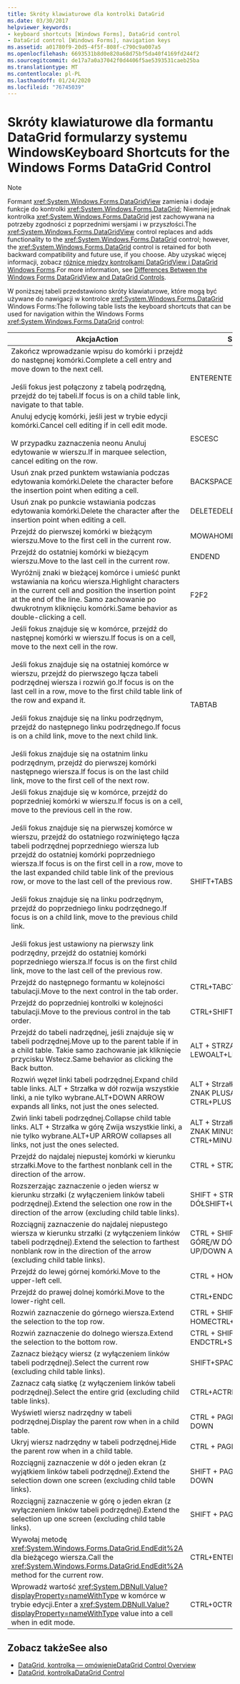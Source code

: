 ```yaml
---
title: Skróty klawiaturowe dla kontrolki DataGrid
ms.date: 03/30/2017
helpviewer_keywords:
- keyboard shortcuts [Windows Forms], DataGrid control
- DataGrid control [Windows Forms], navigation keys
ms.assetid: a01780f9-20d5-4f5f-808f-c790c9a007a5
ms.openlocfilehash: 6693531b8d0e820a68d75bf5da40f4169fd244f2
ms.sourcegitcommit: de17a7a0a37042f0d4406f5ae5393531caeb25ba
ms.translationtype: MT
ms.contentlocale: pl-PL
ms.lasthandoff: 01/24/2020
ms.locfileid: "76745039"
---
```

# <a name="keyboard-shortcuts-for-the-windows-forms-datagrid-control"></a><span data-ttu-id="19e58-102">Skróty klawiaturowe dla formantu DataGrid formularzy systemu Windows</span><span class="sxs-lookup"><span data-stu-id="19e58-102">Keyboard Shortcuts for the Windows Forms DataGrid Control</span></span>
> [!NOTE]
> <span data-ttu-id="19e58-103">Formant <xref:System.Windows.Forms.DataGridView> zamienia i dodaje funkcje do kontrolki <xref:System.Windows.Forms.DataGrid>; Niemniej jednak kontrolka <xref:System.Windows.Forms.DataGrid> jest zachowywana na potrzeby zgodności z poprzednimi wersjami i w przyszłości.</span><span class="sxs-lookup"><span data-stu-id="19e58-103">The <xref:System.Windows.Forms.DataGridView> control replaces and adds functionality to the <xref:System.Windows.Forms.DataGrid> control; however, the <xref:System.Windows.Forms.DataGrid> control is retained for both backward compatibility and future use, if you choose.</span></span> <span data-ttu-id="19e58-104">Aby uzyskać więcej informacji, zobacz [różnice między kontrolkami DataGridView i DataGrid Windows Forms](differences-between-the-windows-forms-datagridview-and-datagrid-controls.md).</span><span class="sxs-lookup"><span data-stu-id="19e58-104">For more information, see [Differences Between the Windows Forms DataGridView and DataGrid Controls](differences-between-the-windows-forms-datagridview-and-datagrid-controls.md).</span></span>  
  
 <span data-ttu-id="19e58-105">W poniższej tabeli przedstawiono skróty klawiaturowe, które mogą być używane do nawigacji w kontrolce <xref:System.Windows.Forms.DataGrid> Windows Forms:</span><span class="sxs-lookup"><span data-stu-id="19e58-105">The following table lists the keyboard shortcuts that can be used for navigation within the Windows Forms <xref:System.Windows.Forms.DataGrid> control:</span></span>  
  
|<span data-ttu-id="19e58-106">Akcja</span><span class="sxs-lookup"><span data-stu-id="19e58-106">Action</span></span>|<span data-ttu-id="19e58-107">Skrót</span><span class="sxs-lookup"><span data-stu-id="19e58-107">Shortcut</span></span>|  
|------------|--------------|  
|<span data-ttu-id="19e58-108">Zakończ wprowadzanie wpisu do komórki i przejdź do następnej komórki.</span><span class="sxs-lookup"><span data-stu-id="19e58-108">Complete a cell entry and move down to the next cell.</span></span><br /><br /> <span data-ttu-id="19e58-109">Jeśli fokus jest połączony z tabelą podrzędną, przejdź do tej tabeli.</span><span class="sxs-lookup"><span data-stu-id="19e58-109">If focus is on a child table link, navigate to that table.</span></span>|<span data-ttu-id="19e58-110">ENTER</span><span class="sxs-lookup"><span data-stu-id="19e58-110">ENTER</span></span>|  
|<span data-ttu-id="19e58-111">Anuluj edycję komórki, jeśli jest w trybie edycji komórki.</span><span class="sxs-lookup"><span data-stu-id="19e58-111">Cancel cell editing if in cell edit mode.</span></span><br /><br /> <span data-ttu-id="19e58-112">W przypadku zaznaczenia neonu Anuluj edytowanie w wierszu.</span><span class="sxs-lookup"><span data-stu-id="19e58-112">If in marquee selection, cancel editing on the row.</span></span>|<span data-ttu-id="19e58-113">ESC</span><span class="sxs-lookup"><span data-stu-id="19e58-113">ESC</span></span>|  
|<span data-ttu-id="19e58-114">Usuń znak przed punktem wstawiania podczas edytowania komórki.</span><span class="sxs-lookup"><span data-stu-id="19e58-114">Delete the character before the insertion point when editing a cell.</span></span>|<span data-ttu-id="19e58-115">BACKSPACE</span><span class="sxs-lookup"><span data-stu-id="19e58-115">BACKSPACE</span></span>|  
|<span data-ttu-id="19e58-116">Usuń znak po punkcie wstawiania podczas edytowania komórki.</span><span class="sxs-lookup"><span data-stu-id="19e58-116">Delete the character after the insertion point when editing a cell.</span></span>|<span data-ttu-id="19e58-117">DELETE</span><span class="sxs-lookup"><span data-stu-id="19e58-117">DELETE</span></span>|  
|<span data-ttu-id="19e58-118">Przejdź do pierwszej komórki w bieżącym wierszu.</span><span class="sxs-lookup"><span data-stu-id="19e58-118">Move to the first cell in the current row.</span></span>|<span data-ttu-id="19e58-119">MOWA</span><span class="sxs-lookup"><span data-stu-id="19e58-119">HOME</span></span>|  
|<span data-ttu-id="19e58-120">Przejdź do ostatniej komórki w bieżącym wierszu.</span><span class="sxs-lookup"><span data-stu-id="19e58-120">Move to the last cell in the current row.</span></span>|<span data-ttu-id="19e58-121">END</span><span class="sxs-lookup"><span data-stu-id="19e58-121">END</span></span>|  
|<span data-ttu-id="19e58-122">Wyróżnij znaki w bieżącej komórce i umieść punkt wstawiania na końcu wiersza.</span><span class="sxs-lookup"><span data-stu-id="19e58-122">Highlight characters in the current cell and position the insertion point at the end of the line.</span></span> <span data-ttu-id="19e58-123">Samo zachowanie po dwukrotnym kliknięciu komórki.</span><span class="sxs-lookup"><span data-stu-id="19e58-123">Same behavior as double-clicking a cell.</span></span>|<span data-ttu-id="19e58-124">F2</span><span class="sxs-lookup"><span data-stu-id="19e58-124">F2</span></span>|  
|<span data-ttu-id="19e58-125">Jeśli fokus znajduje się w komórce, przejdź do następnej komórki w wierszu.</span><span class="sxs-lookup"><span data-stu-id="19e58-125">If focus is on a cell, move to the next cell in the row.</span></span><br /><br /> <span data-ttu-id="19e58-126">Jeśli fokus znajduje się na ostatniej komórce w wierszu, przejdź do pierwszego łącza tabeli podrzędnej wiersza i rozwiń go.</span><span class="sxs-lookup"><span data-stu-id="19e58-126">If focus is on the last cell in a row, move to the first child table link of the row and expand it.</span></span><br /><br /> <span data-ttu-id="19e58-127">Jeśli fokus znajduje się na linku podrzędnym, przejdź do następnego linku podrzędnego.</span><span class="sxs-lookup"><span data-stu-id="19e58-127">If focus is on a child link, move to the next child link.</span></span><br /><br /> <span data-ttu-id="19e58-128">Jeśli fokus znajduje się na ostatnim linku podrzędnym, przejdź do pierwszej komórki następnego wiersza.</span><span class="sxs-lookup"><span data-stu-id="19e58-128">If focus is on the last child link, move to the first cell of the next row.</span></span>|<span data-ttu-id="19e58-129">TAB</span><span class="sxs-lookup"><span data-stu-id="19e58-129">TAB</span></span>|  
|<span data-ttu-id="19e58-130">Jeśli fokus znajduje się w komórce, przejdź do poprzedniej komórki w wierszu.</span><span class="sxs-lookup"><span data-stu-id="19e58-130">If focus is on a cell, move to the previous cell in the row.</span></span><br /><br /> <span data-ttu-id="19e58-131">Jeśli fokus znajduje się na pierwszej komórce w wierszu, przejdź do ostatniego rozwiniętego łącza tabeli podrzędnej poprzedniego wiersza lub przejdź do ostatniej komórki poprzedniego wiersza.</span><span class="sxs-lookup"><span data-stu-id="19e58-131">If focus is on the first cell in a row, move to the last expanded child table link of the previous row, or move to the last cell of the previous row.</span></span><br /><br /> <span data-ttu-id="19e58-132">Jeśli fokus znajduje się na linku podrzędnym, przejdź do poprzedniego linku podrzędnego.</span><span class="sxs-lookup"><span data-stu-id="19e58-132">If focus is on a child link, move to the previous child link.</span></span><br /><br /> <span data-ttu-id="19e58-133">Jeśli fokus jest ustawiony na pierwszy link podrzędny, przejdź do ostatniej komórki poprzedniego wiersza.</span><span class="sxs-lookup"><span data-stu-id="19e58-133">If focus is on the first child link, move to the last cell of the previous row.</span></span>|<span data-ttu-id="19e58-134">SHIFT+TAB</span><span class="sxs-lookup"><span data-stu-id="19e58-134">SHIFT+TAB</span></span>|  
|<span data-ttu-id="19e58-135">Przejdź do następnego formantu w kolejności tabulacji.</span><span class="sxs-lookup"><span data-stu-id="19e58-135">Move to the next control in the tab order.</span></span>|<span data-ttu-id="19e58-136">CTRL+TAB</span><span class="sxs-lookup"><span data-stu-id="19e58-136">CTRL+TAB</span></span>|  
|<span data-ttu-id="19e58-137">Przejdź do poprzedniej kontrolki w kolejności tabulacji.</span><span class="sxs-lookup"><span data-stu-id="19e58-137">Move to the previous control in the tab order.</span></span>|<span data-ttu-id="19e58-138">CTRL+SHIFT+TAB</span><span class="sxs-lookup"><span data-stu-id="19e58-138">CTRL+SHIFT+TAB</span></span>|  
|<span data-ttu-id="19e58-139">Przejdź do tabeli nadrzędnej, jeśli znajduje się w tabeli podrzędnej.</span><span class="sxs-lookup"><span data-stu-id="19e58-139">Move up to the parent table if in a child table.</span></span> <span data-ttu-id="19e58-140">Takie samo zachowanie jak kliknięcie przycisku Wstecz.</span><span class="sxs-lookup"><span data-stu-id="19e58-140">Same behavior as clicking the Back button.</span></span>|<span data-ttu-id="19e58-141">ALT + STRZAŁKA W LEWO</span><span class="sxs-lookup"><span data-stu-id="19e58-141">ALT+LEFT ARROW</span></span>|  
|<span data-ttu-id="19e58-142">Rozwiń węzeł linki tabeli podrzędnej.</span><span class="sxs-lookup"><span data-stu-id="19e58-142">Expand child table links.</span></span> <span data-ttu-id="19e58-143">ALT + Strzałka w dół rozwija wszystkie linki, a nie tylko wybrane.</span><span class="sxs-lookup"><span data-stu-id="19e58-143">ALT+DOWN ARROW expands all links, not just the ones selected.</span></span>|<span data-ttu-id="19e58-144">ALT + Strzałka w dół lub CTRL + ZNAK PLUS</span><span class="sxs-lookup"><span data-stu-id="19e58-144">ALT+DOWN ARROW or CTRL+PLUS SIGN</span></span>|  
|<span data-ttu-id="19e58-145">Zwiń linki tabeli podrzędnej.</span><span class="sxs-lookup"><span data-stu-id="19e58-145">Collapse child table links.</span></span> <span data-ttu-id="19e58-146">ALT + Strzałka w górę Zwija wszystkie linki, a nie tylko wybrane.</span><span class="sxs-lookup"><span data-stu-id="19e58-146">ALT+UP ARROW collapses all links, not just the ones selected.</span></span>|<span data-ttu-id="19e58-147">ALT + Strzałka w górę lub CTRL + ZNAK MINUS</span><span class="sxs-lookup"><span data-stu-id="19e58-147">ALT+UP ARROW or CTRL+MINUS SIGN</span></span>|  
|<span data-ttu-id="19e58-148">Przejdź do najdalej niepustej komórki w kierunku strzałki.</span><span class="sxs-lookup"><span data-stu-id="19e58-148">Move to the farthest nonblank cell in the direction of the arrow.</span></span>|<span data-ttu-id="19e58-149">CTRL + STRZAŁKA</span><span class="sxs-lookup"><span data-stu-id="19e58-149">CTRL+ARROW</span></span>|  
|<span data-ttu-id="19e58-150">Rozszerzając zaznaczenie o jeden wiersz w kierunku strzałki (z wyłączeniem linków tabeli podrzędnej).</span><span class="sxs-lookup"><span data-stu-id="19e58-150">Extend the selection one row in the direction of the arrow (excluding child table links).</span></span>|<span data-ttu-id="19e58-151">SHIFT + STRZAŁKA W GÓRĘ/W DÓŁ</span><span class="sxs-lookup"><span data-stu-id="19e58-151">SHIFT+UP/DOWN ARROW</span></span>|  
|<span data-ttu-id="19e58-152">Rozciągnij zaznaczenie do najdalej niepustego wiersza w kierunku strzałki (z wyłączeniem linków tabeli podrzędnej).</span><span class="sxs-lookup"><span data-stu-id="19e58-152">Extend the selection to farthest nonblank row in the direction of the arrow (excluding child table links).</span></span>|<span data-ttu-id="19e58-153">CTRL + SHIFT + STRZAŁKA W GÓRĘ/W DÓŁ</span><span class="sxs-lookup"><span data-stu-id="19e58-153">CTRL+SHIFT+ UP/DOWN ARROW</span></span>|  
|<span data-ttu-id="19e58-154">Przejdź do lewej górnej komórki.</span><span class="sxs-lookup"><span data-stu-id="19e58-154">Move to the upper-left cell.</span></span>|<span data-ttu-id="19e58-155">CTRL + HOME</span><span class="sxs-lookup"><span data-stu-id="19e58-155">CTRL+HOME</span></span>|  
|<span data-ttu-id="19e58-156">Przejdź do prawej dolnej komórki.</span><span class="sxs-lookup"><span data-stu-id="19e58-156">Move to the lower-right cell.</span></span>|<span data-ttu-id="19e58-157">CTRL+END</span><span class="sxs-lookup"><span data-stu-id="19e58-157">CTRL+END</span></span>|  
|<span data-ttu-id="19e58-158">Rozwiń zaznaczenie do górnego wiersza.</span><span class="sxs-lookup"><span data-stu-id="19e58-158">Extend the selection to the top row.</span></span>|<span data-ttu-id="19e58-159">CTRL + SHIFT + HOME</span><span class="sxs-lookup"><span data-stu-id="19e58-159">CTRL+SHIFT+HOME</span></span>|  
|<span data-ttu-id="19e58-160">Rozwiń zaznaczenie do dolnego wiersza.</span><span class="sxs-lookup"><span data-stu-id="19e58-160">Extend the selection to the bottom row.</span></span>|<span data-ttu-id="19e58-161">CTRL + SHIFT + END</span><span class="sxs-lookup"><span data-stu-id="19e58-161">CTRL+SHIFT+END</span></span>|  
|<span data-ttu-id="19e58-162">Zaznacz bieżący wiersz (z wyłączeniem linków tabeli podrzędnej).</span><span class="sxs-lookup"><span data-stu-id="19e58-162">Select the current row (excluding child table links).</span></span>|<span data-ttu-id="19e58-163">SHIFT+SPACEBAR</span><span class="sxs-lookup"><span data-stu-id="19e58-163">SHIFT+SPACEBAR</span></span>|  
|<span data-ttu-id="19e58-164">Zaznacz całą siatkę (z wyłączeniem linków tabeli podrzędnej).</span><span class="sxs-lookup"><span data-stu-id="19e58-164">Select the entire grid (excluding child table links).</span></span>|<span data-ttu-id="19e58-165">CTRL+A</span><span class="sxs-lookup"><span data-stu-id="19e58-165">CTRL+A</span></span>|  
|<span data-ttu-id="19e58-166">Wyświetl wiersz nadrzędny w tabeli podrzędnej.</span><span class="sxs-lookup"><span data-stu-id="19e58-166">Display the parent row when in a child table.</span></span>|<span data-ttu-id="19e58-167">CTRL + PAGE W DÓŁ</span><span class="sxs-lookup"><span data-stu-id="19e58-167">CTRL+PAGE DOWN</span></span>|  
|<span data-ttu-id="19e58-168">Ukryj wiersz nadrzędny w tabeli podrzędnej.</span><span class="sxs-lookup"><span data-stu-id="19e58-168">Hide the parent row when in a child table.</span></span>|<span data-ttu-id="19e58-169">CTRL + PAGE UP</span><span class="sxs-lookup"><span data-stu-id="19e58-169">CTRL+PAGE UP</span></span>|  
|<span data-ttu-id="19e58-170">Rozciągnij zaznaczenie w dół o jeden ekran (z wyjątkiem linków tabeli podrzędnej).</span><span class="sxs-lookup"><span data-stu-id="19e58-170">Extend the selection down one screen (excluding child table links).</span></span>|<span data-ttu-id="19e58-171">SHIFT + PAGE W DÓŁ</span><span class="sxs-lookup"><span data-stu-id="19e58-171">SHIFT+PAGE DOWN</span></span>|  
|<span data-ttu-id="19e58-172">Rozciągnij zaznaczenie w górę o jeden ekran (z wyłączeniem linków tabeli podrzędnej).</span><span class="sxs-lookup"><span data-stu-id="19e58-172">Extend the selection up one screen (excluding child table links).</span></span>|<span data-ttu-id="19e58-173">SHIFT + PAGE UP</span><span class="sxs-lookup"><span data-stu-id="19e58-173">SHIFT+PAGE UP</span></span>|  
|<span data-ttu-id="19e58-174">Wywołaj metodę <xref:System.Windows.Forms.DataGrid.EndEdit%2A> dla bieżącego wiersza.</span><span class="sxs-lookup"><span data-stu-id="19e58-174">Call the <xref:System.Windows.Forms.DataGrid.EndEdit%2A> method for the current row.</span></span>|<span data-ttu-id="19e58-175">CTRL+ENTER</span><span class="sxs-lookup"><span data-stu-id="19e58-175">CTRL+ENTER</span></span>|  
|<span data-ttu-id="19e58-176">Wprowadź wartość <xref:System.DBNull.Value?displayProperty=nameWithType> w komórce w trybie edycji.</span><span class="sxs-lookup"><span data-stu-id="19e58-176">Enter a <xref:System.DBNull.Value?displayProperty=nameWithType> value into a cell when in edit mode.</span></span>|<span data-ttu-id="19e58-177">CTRL+0</span><span class="sxs-lookup"><span data-stu-id="19e58-177">CTRL+0</span></span>|  
  
## <a name="see-also"></a><span data-ttu-id="19e58-178">Zobacz także</span><span class="sxs-lookup"><span data-stu-id="19e58-178">See also</span></span>

- [<span data-ttu-id="19e58-179">DataGrid, kontrolka — omówienie</span><span class="sxs-lookup"><span data-stu-id="19e58-179">DataGrid Control Overview</span></span>](datagrid-control-overview-windows-forms.md)
- [<span data-ttu-id="19e58-180">DataGrid, kontrolka</span><span class="sxs-lookup"><span data-stu-id="19e58-180">DataGrid Control</span></span>](datagrid-control-windows-forms.md)
